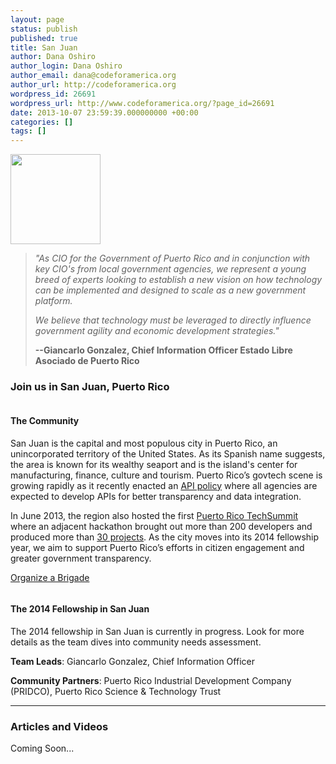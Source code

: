 ```yaml
---
layout: page
status: publish
published: true
title: San Juan
author: Dana Oshiro
author_login: Dana Oshiro
author_email: dana@codeforamerica.org
author_url: http://codeforamerica.org
wordpress_id: 26691
wordpress_url: http://www.codeforamerica.org/?page_id=26691
date: 2013-10-07 23:59:39.000000000 +00:00
categories: []
tags: []
---
```

<div class="text-and-picture">
<div class="picture"><img alt="" src="http://www.codeforamerica.org/wp-content/uploads/2013/10/sanjuan_logo1.jpg" width="144" height="144" /></div>
<blockquote><em>"As CIO for the Government of Puerto Rico and in conjunction with key CIO's from local government agencies, we represent a young breed of experts looking to establish a new vision on how technology can be implemented and designed to scale as a new government platform. </em>

<em>We believe that technology must be leveraged to directly influence government agility and economic development strategies."</em>

<strong>--Giancarlo Gonzalez, Chief Information Officer Estado Libre Asociado de Puerto Rico
</strong></blockquote>
</div>
<div class="clearfix"></div>
<h3>Join us in San Juan, Puerto Rico</h3>
<div class="text-and-picture">
<div class="picture"><img alt="" src="http://www.codeforamerica.org/wp-content/uploads/2013/10/sanjuan_brigade.jpg" /></div>
<h4>The Community</h4>
San Juan is the capital and most populous city in Puerto Rico, an unincorporated territory of the United States. As its Spanish name suggests, the area is known for its wealthy seaport and is the island's center for manufacturing, finance, culture and tourism. Puerto Rico’s govtech scene is growing rapidly as it recently enacted an <a href="http://www2.pr.gov/cio/Politicas%20y%20Procedimientos/Guia%20TIG-016.pdf">API policy</a> where all agencies are expected to develop APIs for better transparency and data integration.

In June 2013, the region also hosted the first <a href="http://www.youtube.com/watch?v=pZ89LBlnSEM">Puerto Rico TechSummit</a> where an adjacent hackathon brought out more than 200 developers and produced more than <a href="http://artzub.com/ghv/#user=commonwealth-of-puerto-rico">30 projects</a>. As the city moves into its 2014 fellowship year, we aim to support Puerto Rico’s efforts in citizen engagement and greater government transparency.
<p class="link-block"><a href="http://brigade.codeforamerica.org/">Organize a Brigade</a></p>

</div>
<div class="text-and-picture">
<div class="picture"><img alt="" src="http://www.codeforamerica.org/wp-content/uploads/2013/10/sanjuan_fellowship.jpg" /></div>
<h4>The 2014 Fellowship in San Juan</h4>
The 2014 fellowship in San Juan is currently in progress. Look for more details as the team dives into community needs assessment.

<b>Team Leads</b>: Giancarlo Gonzalez, Chief Information Officer

<b>Community Partners</b>: Puerto Rico Industrial Development Company (PRIDCO), Puerto Rico Science &amp; Technology Trust

</div>

<hr />

<h3>Articles and Videos</h3>
<div class="picture-and-text">Coming Soon...</div>
